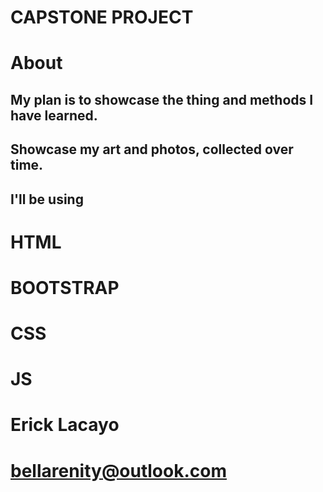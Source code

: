 
# CAPSTONE PROJECT

# About
## My plan is to showcase the thing and methods I have learned.
## Showcase my art and photos, collected over time.

## I'll be using 

# HTML
# BOOTSTRAP
# CSS
# JS

# Erick Lacayo
# bellarenity@outlook.com
